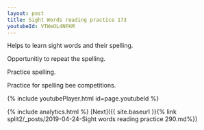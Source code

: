 ```yaml
---
layout: post
title: Sight Words reading practice 173
youtubeId: VTWeOL4NFKM
---
```

 
 
Helps to learn sight words and their spelling.

Opportunitiy to repeat the spelling. 

Practice spelling. 
 
Practice for spelling bee competitions. 
 
{% include youtubePlayer.html id=page.youtubeId %}
 
 
{% include analytics.html %} 
[Next]({{ site.baseurl }}{% link  split2/_posts/2019-04-24-Sight words reading practice 290.md%})
 

